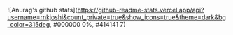 ![Anurag's github stats](https://github-readme-stats.vercel.app/api?username=rnkjoshi&count_private=true&show_icons=true&theme=dark&bg_color=315deg, #000000 0%, #414141 7)
